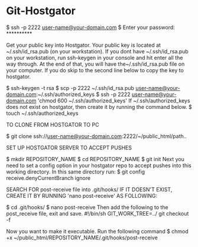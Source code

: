# Git-Hostgator


$ ssh -p 2222 user-name@your-domain.com
$ Enter your password: **********


Get your public key into Hostgator. Your public key is located at ~/.ssh/id_rsa.pub (on your workstation). If you dont have ~/.ssh/id_rsa.pub on your workstation, run ssh-keygen in your console and hit enter all the way through. At the end of that, you will have the~/.ssh/id_rsa.pub file on your computer. If you do skip to the second line below to copy the key to hostgator.


$ ssh-keygen -t rsa
$ scp -p 2222 ~/.ssh/id_rsa.pub user-name@your-domain.com:~/.ssh/authorized_keys
$ ssh -p 2222 user-name@your-domain.com 'chmod 600 ~/.ssh/authorized_keys'
If ~/.ssh/authorized_keys does not exist on hostgator, then create it by running the command below.
$ touch ~/.ssh/authorized_keys

TO CLONE FROM HOSTGATOR TO PC

$ git clone ssh://user-name@your-domain.com:2222/~/public_html/path..


SET UP HOSTGATOR SERVER TO ACCEPT PUSHES

$ mkdir REPOSITORY_NAME
$ cd REPOSITORY_NAME
$ git init
Next you need to set a config option in your hostgator repo to accept pushes into this working directory. In this same directory run:
$ git config receive.denyCurrentBranch ignore



SEARCH FOR post-receive file into .git/hooks/
IF IT DOESN'T EXIST, CREATE IT BY RUNNING 'nano post-receive' AS FOLLOWING:

$ cd .git/hooks/
$ nano post-receive
Then add the following to the post_receive file, exit and save.
#!/bin/sh
GIT_WORK_TREE=../ git checkout -f

Now you want to make it executable. Run the following command
$ chmod +x ~/public_html/REPOSITORY_NAME/.git/hooks/post-receive



